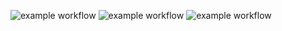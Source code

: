![example workflow](https://img.shields.io/github/languages/count/DaanKetelaars/functional-programming?style=flat-square)
![example workflow](https://img.shields.io/github/last-commit/DaanKetelaars/functional-programming?style=flat-square)
![example workflow](https://img.shields.io/github/repo-size/DaanKetelaars/functional-programming?style=flat-square)
